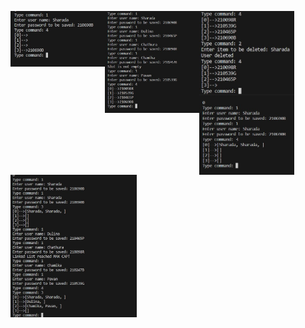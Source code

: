 
<p align="center" float="left">
<img src="https://github.com/Sharada001/210690B-In21-S2-CS2023/blob/0a16b81185d57b4b1f3431885e09240c1b916656/Week_9/Screenshot_1.jpg" vertical-align:"top" width="30%" style="float: left; display: inline;">
<img src="https://github.com/Sharada001/210690B-In21-S2-CS2023/blob/0a16b81185d57b4b1f3431885e09240c1b916656/Week_9/Screenshot_2.jpg" vertical-align:"top" width="30%" style="float: left; display: inline;">
<img src="https://github.com/Sharada001/210690B-In21-S2-CS2023/blob/0a16b81185d57b4b1f3431885e09240c1b916656/Week_9/Screenshot_3.jpg" vertical-align:"top" width="30%" style="float: left; display: inline;">
</p>
<p align="center" float="left">
<img src="https://github.com/Sharada001/210690B-In21-S2-CS2023/blob/0a16b81185d57b4b1f3431885e09240c1b916656/Week_9/Screenshot_4.jpg" vertical-align:"top" width="30%" style="float: left; display: inline;">
<img src="https://github.com/Sharada001/210690B-In21-S2-CS2023/blob/0a16b81185d57b4b1f3431885e09240c1b916656/Week_9/Screenshot_5.jpg" vertical-align:"top" width="40%" style="float: left; display: inline;">
</p>
